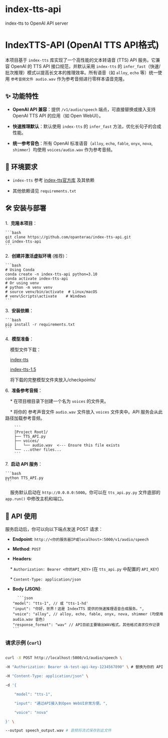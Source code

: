 # index-tts-api

index-tts to OpenAI API server

# IndexTTS-API (OpenAI TTS API格式)



本项目基于 `index-tts` 库实现了一个高性能的文本转语音 (TTS) API 服务。它兼容 OpenAI 的 TTS API 接口规范，并默认采用 `index-tts` 的 `infer_fast`（快速/批次推理）模式以提高长文本的推理效率。所有语音（如 `alloy`, `echo` 等）统一使用 `参考音频文件 audio.wav` 作为参考音频进行零样本语音克隆。



## ✨ 功能特性



* **OpenAI API 兼容**：提供 `/v1/audio/speech` 端点，可直接替换或接入支持 OpenAI TTS API 的应用（如 Open WebUI）。

* **快速推理默认**：默认使用 `index-tts` 的 `infer_fast` 方法，优化长句子的合成性能。

* **统一参考音色**：所有 OpenAI 标准语音（`alloy`, `echo`, `fable`, `onyx`, `nova`, `shimmer`）均使用 `voices/audio.wav` 作为参考音频。



## 🚀 环境要求



* `index-tts` 参考 [index-tts官方库](https://github.com/index-tts/index-tts) 及其依赖

* 其他依赖请见 `requirements.txt`



## 🛠️ 安装与部署



1.  **克隆本项目**：

    ```bash
    git clone https://github.com/opanterao/index-tts-api.git
    cd index-tts-api
    ```

2.  **创建并激活虚拟环境** (推荐)：

    ```bash
    # Using Conda
    conda create -n index-tts-api python=3.10
    conda activate index-tts-api
    # Or using venv
    # python -m venv venv
    # source venv/bin/activate  # Linux/macOS
    # venv\Scripts\activate    # Windows
    ```

3.  **安装依赖**：

    ```bash
    pip install -r requirements.txt
    ```

4.  **模型准备**：



    模型文件下载：

    [index-tts](https://modelscope.cn/models/IndexTeam/Index-TTS)

    [index-tts-1.5](https://modelscope.cn/models/IndexTeam/IndexTTS-1.5)



    将下载的完整模型文件夹放入/checkpoints/



6.  **准备参考音频**：

    * 在项目根目录下创建一个名为 `voices` 的文件夹。

    * 将你的 参考声音文件 `audio.wav` 文件放入 `voices` 文件夹中。API 服务会从此路径加载参考音频。

        ```
        [Project Root]/
        ├── TTS_API.py
        ├── voices/
        │   └── audio.wav  <--- Ensure this file exists
        └── ...other files...
        ```

7.  **启动 API 服务**：

    ```bash
    python TTS_API.py
    ```

    服务默认启动在 `http://0.0.0.0:5000`。你可以在 `tts_api.py.py` 文件底部的 `app.run()` 中修改主机和端口。



## 📡 API 使用



服务启动后，你可以向以下端点发送 POST 请求：



* **Endpoint**: `http://<你的服务器IP或localhost>:5000/v1/audio/speech`

* **Method**: `POST`

* **Headers**:

    * `Authorization: Bearer <你的API_KEY>` (在 `tts_api.py` 中配置的 `API_KEY`)

    * `Content-Type: application/json`

* **Body (JSON)**:

        ```json
      "model": "tts-1", // 或 "tts-1-hd'
      "input": "你好，世界！这是 IndexTTS 提供的快速推理语音合成服务。",
      "voice": "alloy", // alloy, echo, fable, onyx, nova, shimmer (均使用 audio.wav 音色)
      "response_format": "wav" // API目前主要输出WAV格式，其他格式请求仅作记录
      ```
  

### 请求示例 (`curl`)



```bash

curl -X POST http://localhost:5000/v1/audio/speech \

-H "Authorization: Bearer sk-test-api-key-1234567890" \ # 替换为你的 API Key

-H "Content-Type: application/json" \

-d '{

    "model": "tts-1",

    "input": "通过API接入到Open WebUI非常方便。",

    "voice": "nova"

}' \

--output speech_output.wav # 音频将流式保存到此文件

